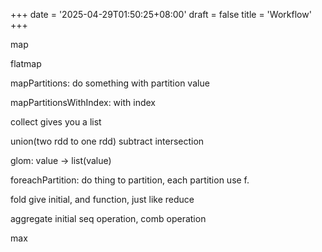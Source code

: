 +++
date = '2025-04-29T01:50:25+08:00'
draft = false 
title = 'Workflow'
+++


map

flatmap

mapPartitions: do something with partition value

mapPartitionsWithIndex: with index

collect gives you a list

union(two rdd to one rdd)
subtract
intersection


glom: value -> list(value)


foreachPartition: do thing to partition, each partition use f.


fold give initial, and function, just like reduce


aggregate initial seq operation, comb operation


max

